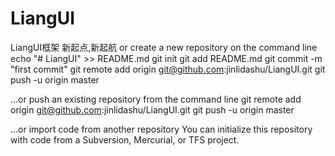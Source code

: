# LiangUI
LiangUI框架
新起点,新起航
or create a new repository on the command line
echo "# LiangUI" >> README.md
git init
git add README.md
git commit -m "first commit"
git remote add origin git@github.com:jinlidashu/LiangUI.git
git push -u origin master

…or push an existing repository from the command line
git remote add origin git@github.com:jinlidashu/LiangUI.git
git push -u origin master

…or import code from another repository
You can initialize this repository with code from a Subversion, Mercurial, or TFS project.